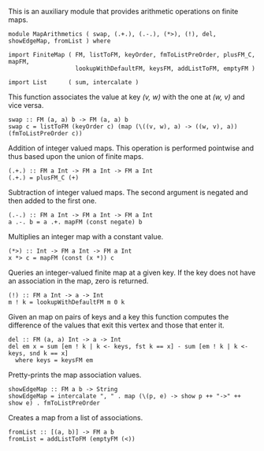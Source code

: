 This is an auxiliary module that provides arithmetic operations on
finite maps.

``` 
module MapArithmetics ( swap, (.+.), (.-.), (*>), (!), del, showEdgeMap, fromList ) where
```

``` 
import FiniteMap ( FM, listToFM, keyOrder, fmToListPreOrder, plusFM_C, mapFM, 
                   lookupWithDefaultFM, keysFM, addListToFM, emptyFM )

import List      ( sum, intercalate )
```

This function associates the value at key *(v, w)* with the one at *(w,
v)* and vice versa.

``` 
swap :: FM (a, a) b -> FM (a, a) b
swap c = listToFM (keyOrder c) (map (\((v, w), a) -> ((w, v), a)) (fmToListPreOrder c))
```

Addition of integer valued maps. This operation is performed pointwise
and thus based upon the union of finite maps.

``` 
(.+.) :: FM a Int -> FM a Int -> FM a Int
(.+.) = plusFM_C (+)
```

Subtraction of integer valued maps. The second argument is negated and
then added to the first one.

``` 
(.-.) :: FM a Int -> FM a Int -> FM a Int
a .-. b = a .+. mapFM (const negate) b
```

Multiplies an integer map with a constant value.

``` 
(*>) :: Int -> FM a Int -> FM a Int
x *> c = mapFM (const (x *)) c
```

Queries an integer-valued finite map at a given key. If the key does not
have an association in the map, zero is returned.

``` 
(!) :: FM a Int -> a -> Int
m ! k = lookupWithDefaultFM m 0 k
```

Given an map on pairs of keys and a key this function computes the
difference of the values that exit this vertex and those that enter it.

``` 
del :: FM (a, a) Int -> a -> Int
del em x = sum [em ! k | k <- keys, fst k == x] - sum [em ! k | k <- keys, snd k == x]
  where keys = keysFM em
```

Pretty-prints the map association values.

``` 
showEdgeMap :: FM a b -> String
showEdgeMap = intercalate ", " . map (\(p, e) -> show p ++ "->" ++ show e) . fmToListPreOrder
```

Creates a map from a list of associations.

``` 
fromList :: [(a, b)] -> FM a b
fromList = addListToFM (emptyFM (<))
```
